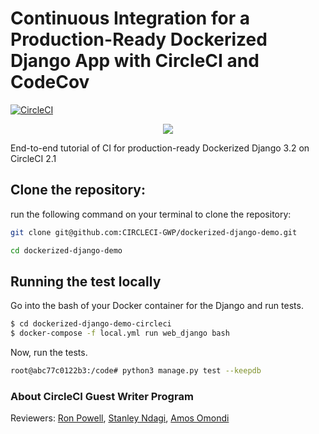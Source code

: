 # Continuous Integration for a Production-Ready Dockerized Django App with CircleCI and CodeCov

[![CircleCI](https://circleci.com/gh/CIRCLECI-GWP/dockerized-django-demo.svg?style=svg)](https://github.com/CIRCLECI-GWP/dockerized-django-demo)

<p align="center"><img src="https://avatars3.githubusercontent.com/u/59034516"></p>

End-to-end tutorial of CI for production-ready Dockerized Django 3.2 on CircleCI 2.1

## Clone the repository:

run the following command on your terminal to clone the repository:

```bash
git clone git@github.com:CIRCLECI-GWP/dockerized-django-demo.git

cd dockerized-django-demo
```

## Running the test locally

Go into the bash of your Docker container for the Django and run tests.

```bash
$ cd dockerized-django-demo-circleci
$ docker-compose -f local.yml run web_django bash
```

Now, run the tests.

```bash
root@abc77c0122b3:/code# python3 manage.py test --keepdb
```

### About CircleCI Guest Writer Program

Reviewers: [Ron Powell][ron], [Stanley Ndagi][stan], [Amos Omondi][amos]

[ron]: https://github.com/ronpowelljr
[stan]: https://github.com/NdagiStanley
[amos]: https://github.com/amos-o
